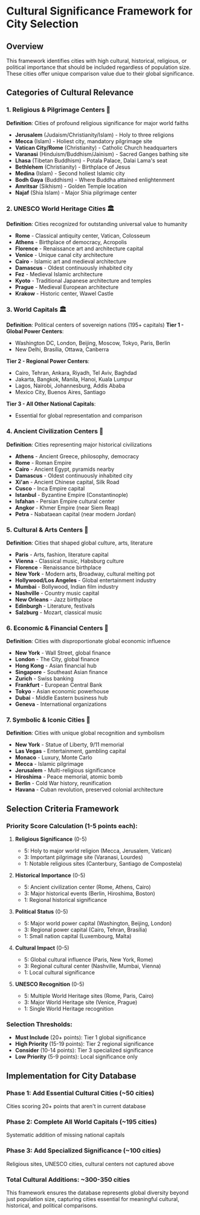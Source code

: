 # Cultural Significance Framework for City Selection

## Overview
This framework identifies cities with high cultural, historical, religious, or political importance that should be included regardless of population size. These cities offer unique comparison value due to their global significance.

## Categories of Cultural Relevance

### 1. **Religious & Pilgrimage Centers** 🕌
**Definition**: Cities of profound religious significance for major world faiths
- **Jerusalem** (Judaism/Christianity/Islam) - Holy to three religions
- **Mecca** (Islam) - Holiest city, mandatory pilgrimage site
- **Vatican City/Rome** (Christianity) - Catholic Church headquarters
- **Varanasi** (Hinduism/Buddhism/Jainism) - Sacred Ganges bathing site
- **Lhasa** (Tibetan Buddhism) - Potala Palace, Dalai Lama's seat
- **Bethlehem** (Christianity) - Birthplace of Jesus
- **Medina** (Islam) - Second holiest Islamic city
- **Bodh Gaya** (Buddhism) - Where Buddha attained enlightenment
- **Amritsar** (Sikhism) - Golden Temple location
- **Najaf** (Shia Islam) - Major Shia pilgrimage center

### 2. **UNESCO World Heritage Cities** 🏛️
**Definition**: Cities recognized for outstanding universal value to humanity
- **Rome** - Classical antiquity center, Vatican, Colosseum
- **Athens** - Birthplace of democracy, Acropolis
- **Florence** - Renaissance art and architecture capital
- **Venice** - Unique canal city architecture
- **Cairo** - Islamic art and medieval architecture
- **Damascus** - Oldest continuously inhabited city
- **Fez** - Medieval Islamic architecture
- **Kyoto** - Traditional Japanese architecture and temples
- **Prague** - Medieval European architecture
- **Krakow** - Historic center, Wawel Castle

### 3. **World Capitals** 🏛️
**Definition**: Political centers of sovereign nations (195+ capitals)
**Tier 1 - Global Power Centers**:
- Washington DC, London, Beijing, Moscow, Tokyo, Paris, Berlin
- New Delhi, Brasília, Ottawa, Canberra

**Tier 2 - Regional Power Centers**:
- Cairo, Tehran, Ankara, Riyadh, Tel Aviv, Baghdad
- Jakarta, Bangkok, Manila, Hanoi, Kuala Lumpur
- Lagos, Nairobi, Johannesburg, Addis Ababa
- Mexico City, Buenos Aires, Santiago

**Tier 3 - All Other National Capitals**:
- Essential for global representation and comparison

### 4. **Ancient Civilization Centers** 🏺
**Definition**: Cities representing major historical civilizations
- **Athens** - Ancient Greece, philosophy, democracy
- **Rome** - Roman Empire
- **Cairo** - Ancient Egypt, pyramids nearby
- **Damascus** - Oldest continuously inhabited city
- **Xi'an** - Ancient Chinese capital, Silk Road
- **Cusco** - Inca Empire capital
- **Istanbul** - Byzantine Empire (Constantinople)
- **Isfahan** - Persian Empire cultural center
- **Angkor** - Khmer Empire (near Siem Reap)
- **Petra** - Nabataean capital (near modern Jordan)

### 5. **Cultural & Arts Centers** 🎨
**Definition**: Cities that shaped global culture, arts, literature
- **Paris** - Arts, fashion, literature capital
- **Vienna** - Classical music, Habsburg culture
- **Florence** - Renaissance birthplace
- **New York** - Modern arts, Broadway, cultural melting pot
- **Hollywood/Los Angeles** - Global entertainment industry
- **Mumbai** - Bollywood, Indian film industry
- **Nashville** - Country music capital
- **New Orleans** - Jazz birthplace
- **Edinburgh** - Literature, festivals
- **Salzburg** - Mozart, classical music

### 6. **Economic & Financial Centers** 💼
**Definition**: Cities with disproportionate global economic influence
- **New York** - Wall Street, global finance
- **London** - The City, global finance
- **Hong Kong** - Asian financial hub
- **Singapore** - Southeast Asian finance
- **Zurich** - Swiss banking
- **Frankfurt** - European Central Bank
- **Tokyo** - Asian economic powerhouse
- **Dubai** - Middle Eastern business hub
- **Geneva** - International organizations

### 7. **Symbolic & Iconic Cities** 🗽
**Definition**: Cities with unique global recognition and symbolism
- **New York** - Statue of Liberty, 9/11 memorial
- **Las Vegas** - Entertainment, gambling capital
- **Monaco** - Luxury, Monte Carlo
- **Mecca** - Islamic pilgrimage
- **Jerusalem** - Multi-religious significance
- **Hiroshima** - Peace memorial, atomic bomb
- **Berlin** - Cold War history, reunification
- **Havana** - Cuban revolution, preserved colonial architecture

## Selection Criteria Framework

### **Priority Score Calculation** (1-5 points each):

1. **Religious Significance** (0-5)
   - 5: Holy to major world religion (Mecca, Jerusalem, Vatican)
   - 3: Important pilgrimage site (Varanasi, Lourdes)
   - 1: Notable religious sites (Canterbury, Santiago de Compostela)

2. **Historical Importance** (0-5)
   - 5: Ancient civilization center (Rome, Athens, Cairo)
   - 3: Major historical events (Berlin, Hiroshima, Boston)
   - 1: Regional historical significance

3. **Political Status** (0-5)
   - 5: Major world power capital (Washington, Beijing, London)
   - 3: Regional power capital (Cairo, Tehran, Brasília)
   - 1: Small nation capital (Luxembourg, Malta)

4. **Cultural Impact** (0-5)
   - 5: Global cultural influence (Paris, New York, Rome)
   - 3: Regional cultural center (Nashville, Mumbai, Vienna)
   - 1: Local cultural significance

5. **UNESCO Recognition** (0-5)
   - 5: Multiple World Heritage sites (Rome, Paris, Cairo)
   - 3: Major World Heritage site (Venice, Prague)
   - 1: Single World Heritage recognition

### **Selection Thresholds**:
- **Must Include** (20+ points): Tier 1 global significance
- **High Priority** (15-19 points): Tier 2 regional significance  
- **Consider** (10-14 points): Tier 3 specialized significance
- **Low Priority** (5-9 points): Local significance only

## Implementation for City Database

### **Phase 1: Add Essential Cultural Cities** (~50 cities)
Cities scoring 20+ points that aren't in current database

### **Phase 2: Complete All World Capitals** (~195 cities) 
Systematic addition of missing national capitals

### **Phase 3: Add Specialized Significance** (~100 cities)
Religious sites, UNESCO cities, cultural centers not captured above

### **Total Cultural Additions: ~300-350 cities**

This framework ensures the database represents global diversity beyond just population size, capturing cities essential for meaningful cultural, historical, and political comparisons.
